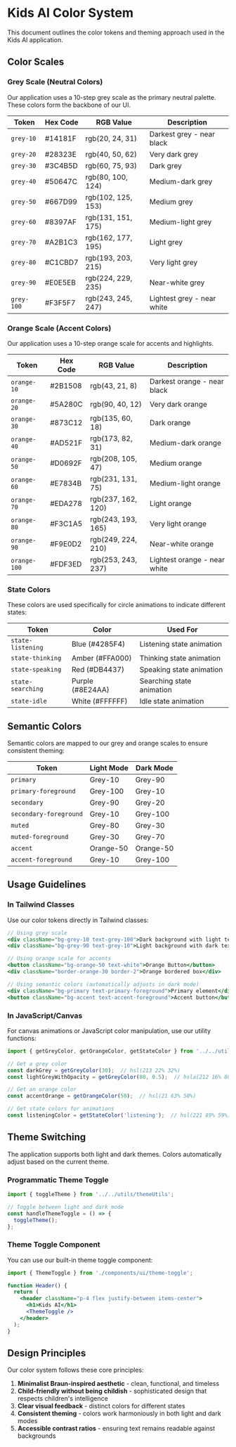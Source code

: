 # Kids AI Color System

This document outlines the color tokens and theming approach used in the Kids AI application.

## Color Scales

### Grey Scale (Neutral Colors)

Our application uses a 10-step grey scale as the primary neutral palette. These colors form the backbone of our UI.

| Token        | Hex Code | RGB Value           | Description                  |
|--------------|----------|---------------------|------------------------------|
| `grey-10`    | #14181F  | rgb(20, 24, 31)     | Darkest grey - near black    |
| `grey-20`    | #28323E  | rgb(40, 50, 62)     | Very dark grey               |
| `grey-30`    | #3C4B5D  | rgb(60, 75, 93)     | Dark grey                    |
| `grey-40`    | #50647C  | rgb(80, 100, 124)   | Medium-dark grey             |
| `grey-50`    | #667D99  | rgb(102, 125, 153)  | Medium grey                  |
| `grey-60`    | #8397AF  | rgb(131, 151, 175)  | Medium-light grey           |
| `grey-70`    | #A2B1C3  | rgb(162, 177, 195)  | Light grey                  |
| `grey-80`    | #C1CBD7  | rgb(193, 203, 215)  | Very light grey             |
| `grey-90`    | #E0E5EB  | rgb(224, 229, 235)  | Near-white grey             |
| `grey-100`   | #F3F5F7  | rgb(243, 245, 247)  | Lightest grey - near white  |

### Orange Scale (Accent Colors)

Our application uses a 10-step orange scale for accents and highlights.

| Token        | Hex Code | RGB Value           | Description                  |
|--------------|----------|---------------------|------------------------------|
| `orange-10`  | #2B1508  | rgb(43, 21, 8)      | Darkest orange - near black  |
| `orange-20`  | #5A280C  | rgb(90, 40, 12)     | Very dark orange             |
| `orange-30`  | #873C12  | rgb(135, 60, 18)    | Dark orange                  |
| `orange-40`  | #AD521F  | rgb(173, 82, 31)    | Medium-dark orange           |
| `orange-50`  | #D0692F  | rgb(208, 105, 47)   | Medium orange                |
| `orange-60`  | #E7834B  | rgb(231, 131, 75)   | Medium-light orange          |
| `orange-70`  | #EDA278  | rgb(237, 162, 120)  | Light orange                 |
| `orange-80`  | #F3C1A5  | rgb(243, 193, 165)  | Very light orange            |
| `orange-90`  | #F9E0D2  | rgb(249, 224, 210)  | Near-white orange            |
| `orange-100` | #FDF3ED  | rgb(253, 243, 237)  | Lightest orange - near white |

### State Colors

These colors are used specifically for circle animations to indicate different states:

| Token             | Color         | Used For                      |
|-------------------|---------------|-------------------------------|
| `state-listening` | Blue (#4285F4)| Listening state animation     |
| `state-thinking`  | Amber (#FFA000)| Thinking state animation     |
| `state-speaking`  | Red (#DB4437) | Speaking state animation      |
| `state-searching` | Purple (#8E24AA)| Searching state animation   |
| `state-idle`      | White (#FFFFFF)| Idle state animation         |

## Semantic Colors

Semantic colors are mapped to our grey and orange scales to ensure consistent theming:

| Token                  | Light Mode             | Dark Mode               |
|------------------------|------------------------|-------------------------|
| `primary`              | Grey-10                | Grey-90                 |
| `primary-foreground`   | Grey-100               | Grey-10                 |
| `secondary`            | Grey-90                | Grey-20                 |
| `secondary-foreground` | Grey-10                | Grey-100                |
| `muted`                | Grey-80                | Grey-30                 |
| `muted-foreground`     | Grey-30                | Grey-70                 |
| `accent`               | Orange-50              | Orange-50               |
| `accent-foreground`    | Grey-10                | Grey-100                |

## Usage Guidelines

### In Tailwind Classes

Use our color tokens directly in Tailwind classes:

```jsx
// Using grey scale
<div className="bg-grey-10 text-grey-100">Dark background with light text</div>
<div className="bg-grey-90 text-grey-10">Light background with dark text</div>

// Using orange scale for accents
<button className="bg-orange-50 text-white">Orange Button</button>
<div className="border-orange-30 border-2">Orange bordered box</div>

// Using semantic colors (automatically adjusts in dark mode)
<div className="bg-primary text-primary-foreground">Primary element</div>
<button className="bg-accent text-accent-foreground">Accent button</button>
```

### In JavaScript/Canvas

For canvas animations or JavaScript color manipulation, use our utility functions:

```javascript
import { getGreyColor, getOrangeColor, getStateColor } from '../../utils/themeUtils';

// Get a grey color
const darkGrey = getGreyColor(30);  // hsl(213 22% 32%)
const lightGreyWithOpacity = getGreyColor(80, 0.5);  // hsla(212 16% 80%, 0.5)

// Get an orange color
const accentOrange = getOrangeColor(50);  // hsl(21 63% 50%)

// Get state colors for animations
const listeningColor = getStateColor('listening');  // hsl(221 89% 59%)
```

## Theme Switching

The application supports both light and dark themes. Colors automatically adjust based on the current theme.

### Programmatic Theme Toggle

```javascript
import { toggleTheme } from '../../utils/themeUtils';

// Toggle between light and dark mode
const handleThemeToggle = () => {
  toggleTheme();
};
```

### Theme Toggle Component

You can use our built-in theme toggle component:

```jsx
import { ThemeToggle } from './components/ui/theme-toggle';

function Header() {
  return (
    <header className="p-4 flex justify-between items-center">
      <h1>Kids AI</h1>
      <ThemeToggle />
    </header>
  );
}
```

## Design Principles

Our color system follows these core principles:

1. **Minimalist Braun-inspired aesthetic** - clean, functional, and timeless
2. **Child-friendly without being childish** - sophisticated design that respects children's intelligence
3. **Clear visual feedback** - distinct colors for different states
4. **Consistent theming** - colors work harmoniously in both light and dark modes
5. **Accessible contrast ratios** - ensuring text remains readable against backgrounds
